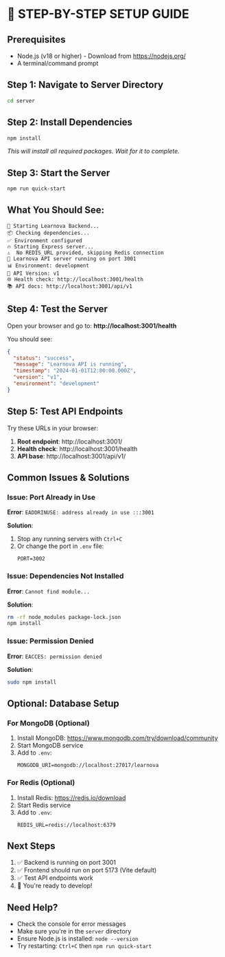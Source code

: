 # 🚀 STEP-BY-STEP SETUP GUIDE

## Prerequisites
- Node.js (v18 or higher) - Download from https://nodejs.org/
- A terminal/command prompt

## Step 1: Navigate to Server Directory
```bash
cd server
```

## Step 2: Install Dependencies
```bash
npm install
```
*This will install all required packages. Wait for it to complete.*

## Step 3: Start the Server
```bash
npm run quick-start
```

## What You Should See:
```
🚀 Starting Learnova Backend...
📦 Checking dependencies...
✅ Environment configured
🔥 Starting Express server...
⚠️  No REDIS_URL provided, skipping Redis connection
🚀 Learnova API server running on port 3001
📊 Environment: development
🔗 API Version: v1
🌐 Health check: http://localhost:3001/health
📚 API docs: http://localhost:3001/api/v1
```

## Step 4: Test the Server
Open your browser and go to: **http://localhost:3001/health**

You should see:
```json
{
  "status": "success",
  "message": "Learnova API is running",
  "timestamp": "2024-01-01T12:00:00.000Z",
  "version": "v1",
  "environment": "development"
}
```

## Step 5: Test API Endpoints
Try these URLs in your browser:

1. **Root endpoint**: http://localhost:3001/
2. **Health check**: http://localhost:3001/health
3. **API base**: http://localhost:3001/api/v1/

## Common Issues & Solutions

### Issue: Port Already in Use
**Error**: `EADDRINUSE: address already in use :::3001`

**Solution**: 
1. Stop any running servers with `Ctrl+C`
2. Or change the port in `.env` file:
   ```
   PORT=3002
   ```

### Issue: Dependencies Not Installed
**Error**: `Cannot find module...`

**Solution**: 
```bash
rm -rf node_modules package-lock.json
npm install
```

### Issue: Permission Denied
**Error**: `EACCES: permission denied`

**Solution**: 
```bash
sudo npm install
```

## Optional: Database Setup

### For MongoDB (Optional)
1. Install MongoDB: https://www.mongodb.com/try/download/community
2. Start MongoDB service
3. Add to `.env`:
   ```
   MONGODB_URI=mongodb://localhost:27017/learnova
   ```

### For Redis (Optional)
1. Install Redis: https://redis.io/download
2. Start Redis service
3. Add to `.env`:
   ```
   REDIS_URL=redis://localhost:6379
   ```

## Next Steps
1. ✅ Backend is running on port 3001
2. ✅ Frontend should run on port 5173 (Vite default)
3. ✅ Test API endpoints work
4. 🎉 You're ready to develop!

## Need Help?
- Check the console for error messages
- Make sure you're in the `server` directory
- Ensure Node.js is installed: `node --version`
- Try restarting: `Ctrl+C` then `npm run quick-start`
